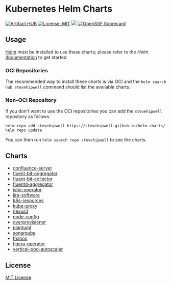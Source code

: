 # Kubernetes Helm Charts

[![Artifact HUB](https://img.shields.io/endpoint?url=https://artifacthub.io/badge/repository/stevehipwell)](https://artifacthub.io/packages/search?ts_query_web=stevehipwell&sort=last_updated)
[![License: MIT](https://img.shields.io/badge/License-MIT-green.svg)](https://opensource.org/licenses/MIT)
[![](https://github.com/stevehipwell/helm-charts/workflows/Release/badge.svg?branch=main)](https://github.com/stevehipwell/helm-charts/actions/workflows/release.yaml)
[![OpenSSF Scorecard](https://img.shields.io/ossf-scorecard/github.com/stevehipwell/helm-charts?label=OpenSSF%20Scorecard)](https://securityscorecards.dev/viewer/?uri=github.com/stevehipwell/helm-charts)

## Usage

[Helm](https://helm.sh) must be installed to use these charts; please refer to the _Helm_ [documentation](https://helm.sh/docs/) to get started.

### OCI Repositories

The recommended way to install these charts is via OCI and the `helm search hub stevehipwell` command should list the available charts.

### Non-OCI Repository

If you don't want to use the OCI repositories you can add the `stevehipwell` repository as follows.

```shell
helm repo add stevehipwell https://stevehipwell.github.io/helm-charts/
helm repo update
```

You can then run `helm search repo stevehipwell` to see the charts.

## Charts

- [confluence-server](./charts/confluence-server/README.md)
- [fluent-bit-aggregator](./charts/fluent-bit-aggregator/README.md)
- [fluent-bit-collector](./charts/fluent-bit-collector/README.md)
- [fluentd-aggregator](./charts/fluentd-aggregator/README.md)
- [istio-operator](./charts/istio-operator/README.md)
- [jira-software](./charts/jira-software/README.md)
- [k8s-resources](./charts/k8s-resources/README.md)
- [kube-proxy](./charts/kube-proxy/README.md)
- [nexus3](./charts/nexus3/README.md)
- [node-config](./charts/node-config/README.md)
- [overprovisioner](./charts/overprovisioner/README.md)
- [plantuml](./charts/plantuml/README.md)
- [sonarqube](./charts/sonarqube/README.md)
- [thanos](./charts/thanos/README.md)
- [tigera-operator](./charts/tigera-operator/README.md)
- [vertical-pod-autoscaler](./charts/vertical-pod-autoscaler/README.md)

## License

[MIT License](./LICENSE).
